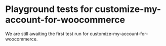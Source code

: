 # Playground tests for customize-my-account-for-woocommerce
We are still awaiting the first test run for customize-my-account-for-woocommerce.
